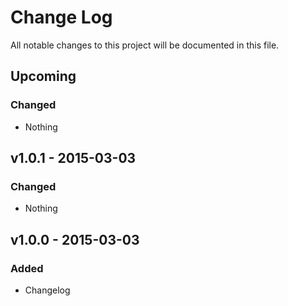 # Change Log
All notable changes to this project will be documented in this file.

## Upcoming
### Changed
- Nothing

## v1.0.1 - 2015-03-03
### Changed
- Nothing

## v1.0.0 - 2015-03-03
### Added
- Changelog
